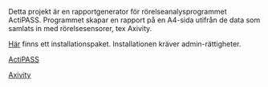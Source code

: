 Detta projekt är en rapportgenerator för rörelseanalysprogrammet ActiPASS. Programmet skapar en rapport på en A4-sida utifrån de data som samlats in med rörelsesensorer, tex Axivity.

[Här](https://github.com/UrbanEdstrom/Aktivitetsrapport/raw/master/Installation/Aktivitetsrapport_Setup.msi) finns ett installationspaket. Installationen kräver admin-rättigheter.

[ActiPASS](https://ergo-tools.github.io/ActiPASS/)

[Axivity](https://axivity.com/)
